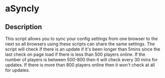 # aSyncly

## Description

This script allows you to sync your config settings from one browser to the next so all browsers using these scripts can share the same settings. The script will check if there is an update if it's been longer than 5mins since the last check on page load if there is less than 500 players online. If the number of players is between 500-800 then it will check every 30 mins for updates. If there is more than 800 players online then it won't check at all for updates.